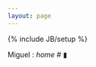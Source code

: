 ```yaml
---
layout: page
---
```

{% include JB/setup %}

<div class="bg">
  <p class="bg-title .hidden-sm .hidden-xs">Miguel <span class="bg-subtitle">: <i>home</i> # </span><span class="blink">▮</span></p>
  <div class="bg-photo"></div>
</div>
